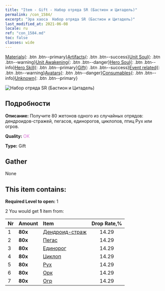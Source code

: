```yaml
---
title: "Item - Gift - Набор отряда SR (Бастион и Цитадель)"
permalink: /con_1584/
excerpt: "Эра хаоса  Набор отряда SR (Бастион и Цитадель)"
last_modified_at: 2021-06-08
locale: ru
ref: "con_1584.md"
toc: false
classes: wide
---
```

 [Materials](/ItemsRU/){: .btn .btn--primary}[Artifacts](/ItemsRU/Artifacts/){: .btn .btn--success}[Unit Soul](/ItemsRU/UnitSoul/){: .btn .btn--warning}[Unit Awakening](/ItemsRU/UnitAwakening/){: .btn .btn--danger}[Hero Soul](/ItemsRU/HeroSoul/){: .btn .btn--info}[Hero Skill](/ItemsRU/HeroSkill/){: .btn .btn--primary}[Gift](/ItemsRU/Gift/){: .btn .btn--success}[Event related](/ItemsRU/Events/){: .btn .btn--warning}[Avatars](/ItemsRU/Avatars/){: .btn .btn--danger}[Consumables](/ItemsRU/Consumables/){: .btn .btn--info}[Unknown](/ItemsRU/Unknown/){: .btn .btn--primary}

 ![Набор отряда SR (Бастион и Цитадель)](/images/t/i_907200.png)

## Подробности
 **Описание:** Получите 80 жетонов одного из случайных отрядов: дендроидов-стражей, пегасов, единорогов, циклопов, птиц Рух или огров.

 **Quality:** <span style="color: #DA70D6">OK</span>

 **Type:** Gift

## Gather

  None

## This item contains:

 **Required Level to open:** 1

 2 You would get **1** item  from:

  | Nr | Amount |     Item    | Drop Rate,% |
  |:---|:-------|:------------|:---------:|
  | 1 |  **80x** | [Дендроид-страж](/ItemsRU/unt_203/) | 14.29 | 
  | 2 |  **80x** | [Пегас](/ItemsRU/unt_202/) | 14.29 | 
  | 3 |  **80x** | [Единорог](/ItemsRU/unt_204/) | 14.29 | 
  | 4 |  **80x** | [Циклоп](/ItemsRU/unt_222/) | 14.29 | 
  | 5 |  **80x** | [Рух](/ItemsRU/unt_221/) | 14.29 | 
  | 6 |  **80x** | [Орк](/ItemsRU/unt_219/) | 14.29 | 
  | 7 |  **80x** | [Огр](/ItemsRU/unt_220/) | 14.29 | 
